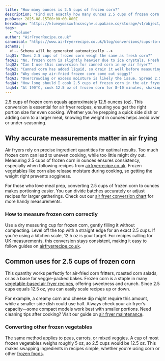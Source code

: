 ```yaml
---
title: "How many ounces is 2.5 cups of frozen corn?"
description: "Find out exactly how many ounces 2.5 cups of frozen corn weighs for perfect air fryer recipes. Get the conversion now!"
pubDate: 2025-08-15T00:00:00.000Z
heroImage: "https://klueoymssxwfnxsvcyhv.supabase.co/storage/v1/object/public/Shmucket/how-many-ounces-is-2-5-cups-of-frozen-corn.webp"
tags:
  - "volume"
author: "AirFryerRecipe.co.uk"
canonical: "https://www.airfryerrecipe.co.uk/blog/conversions/cups-to-ounces/how-many-ounces-is-2-5-cups-of-frozen-corn"
schema: |
  <!-- Schema will be generated automatically -->
faqQ1: "Does 2.5 cups of frozen corn weigh the same as fresh corn?"
faqA1: "No, frozen corn is slightly heavier due to ice crystals. Fresh corn kernels weigh about 4.5 oz per cup, while frozen corn averages 5 oz per cup. Always measure by weight for accuracy in air fryer recipes."
faqQ2: "Can I use this conversion for canned corn in my air fryer?"
faqA2: "Canned corn has added liquid, so drain it well before measuring. 2.5 cups of drained canned corn weighs closer to 13 oz. Adjust cooking times slightly, as canned corn is softer than frozen."
faqQ3: "Why does my air-fried frozen corn come out soggy?"
faqA3: "Overcrowding or excess moisture is likely the issue. Spread 2.5 cups (12.5 oz) in a single layer and pat dry before cooking. Preheat your air fryer for crispier results."
faqQ4: "How long should I cook 2.5 cups of frozen corn in the air fryer?"
faqA4: "At 190°C, cook 12.5 oz of frozen corn for 8–10 minutes, shaking halfway. For roasted flavor, extend by 2 minutes. Always check doneness, as air fryer models vary."
---
```

<p>2.5 cups of frozen corn equals approximately 12.5 ounces (oz). This conversion is essential for air fryer recipes, ensuring you get the right portion size for even cooking. Whether you’re prepping a quick side dish or adding corn to a larger meal, knowing the weight in ounces helps avoid over or under-seasoning.</p>  

<h2>Why accurate measurements matter in air frying</h2>  
<p>Air fryers rely on precise ingredient quantities for optimal results. Too much frozen corn can lead to uneven cooking, while too little might dry out. Measuring 2.5 cups of frozen corn in ounces ensures consistency, especially when following recipes from <a href=https://www.airfryerrecipe.co.uk/recipes>airfryerrecipe.co.uk</a>. Frozen vegetables like corn also release moisture during cooking, so getting the weight right prevents sogginess.</p>  

<p>For those who love meal prep, converting 2.5 cups of frozen corn to ounces makes portioning easier. You can divide batches accurately or adjust recipes for larger gatherings. Check out our <a href=https://www.airfryerrecipe.co.uk/air-fryer-conversion-chart>air fryer conversion chart</a> for more handy measurements.</p>  

<h3>How to measure frozen corn correctly</h3>  
<p>Use a dry measuring cup for frozen corn, gently filling it without compacting. Level off the top with a straight edge for an exact 2.5 cups. If you’re using a kitchen scale, 12.5 oz is your target. For recipes calling for UK measurements, this conversion stays consistent, making it easy to follow guides on <a href=https://www.airfryerrecipe.co.uk>airfryerrecipe.co.uk</a>.</p>  

<h2>Common uses for 2.5 cups of frozen corn</h2>  
<p>This quantity works perfectly for air-fried corn fritters, roasted corn salads, or as a base for veggie-packed bakes. Frozen corn is a staple in many <a href=https://www.airfryerrecipe.co.uk/recipe-category/vegetables>vegetable-based air fryer recipes</a>, offering sweetness and crunch. Since 2.5 cups equals 12.5 oz, you can easily scale recipes up or down.</p>  

<p>For example, a creamy corn and cheese dip might require this amount, while a smaller side dish could use half. Always check your air fryer’s capacity—some compact models work best with smaller portions. Need cleaning tips after cooking? Visit our guide on <a href=https://www.airfryerrecipe.co.uk/air-fryer-cleaner>air fryer maintenance</a>.</p>  

<h3>Converting other frozen vegetables</h3>  
<p>The same method applies to peas, carrots, or mixed veggies. A cup of most frozen vegetables weighs roughly 5 oz, so 2.5 cups would be 12.5 oz. This makes swapping ingredients in recipes simple, whether you’re using corn or other <a href=https://www.airfryerrecipe.co.uk/recipe-category/frozen-foods>frozen foods</a>.</p>
